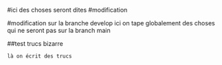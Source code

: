 #ici des choses seront dites
#modification

#modification sur la branche develop
ici on tape globalement des choses qui ne seront pas sur la branch main


##test trucs bizarre

```bash
là on écrit des trucs
```